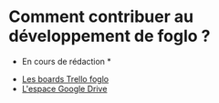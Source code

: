 Comment contribuer au développement de foglo ?
=================================================


* En cours de rédaction *

- [Les boards Trello foglo](http://trello.com/foglo)
- [L'espace Google Drive](https://drive.google.com/folderview?id=0B5QwbGi-CtRAOFFBcDFPWndMY0E&usp=sharing)

